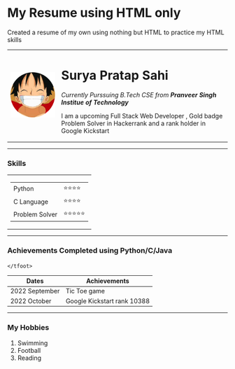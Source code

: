# My Resume using HTML only
Created a resume of my own using nothing but HTML to practice my HTML skills
<!DOCTYPE html>
<html lang="en" dir="ltr">

<head>
  <meta charset="utf-8">
  <title> Surya's Personal Site</title>
</head>

<body>
  <table cellspacing="20">
    <tr>
      <td> <img src="Profile-modified.png" alt="Profile Picture"></td>
      <td>
        <h1>Surya Pratap Sahi</h1>
        <p><em>Currently Purssuing B.Tech CSE from <strong>Pranveer Singh Institue
              of Technology</strong></em></p>
        <p>I am a upcoming Full Stack Web Developer , Gold badge Problem Solver
          in Hackerrank and a rank holder in Google Kickstart</p>
      </td>
    </tr>
  </table>
  <hr>
  <h3>Skills</h3>
  <table cellspacing="10">
    <tr>
      <td>
        <table>
          <tr>
            <td>Python</td>
            <td>⭐⭐⭐⭐</td>
          </tr>
          <tr>
            <td>C Language</td>
            <td>⭐⭐⭐⭐</td>
          </tr>
          <tr>
            <td>Problem Solver</td>
            <td>⭐⭐⭐⭐⭐</td>
          </tr>
        </table>
      </td>
    </tr>
  </table>
  <hr>
  <h3>Achievements Completed using Python/C/Java</h3>
  <table>
    <thead>
      <tr>
        <th>Dates</th>
        <th>Achievements</th>
      </tr>
    </thead>
    <tbody>
      <tr>
        <td>2022 September</td>
        <td>Tic Toe game</td>
      </tr>
      <tr>
        <td>2022 October</td>
        <td>Google Kickstart rank 10388</td>
      </tr>
    </tbody>
    <tfoot>

    </tfoot>
  </table>
  <hr>
  <h3>My Hobbies</h3>
  <ol>
    <li>Swimming</li>
    <li>Football</li>
    <li>Reading</li>
  </ol>
</body>

</html>
